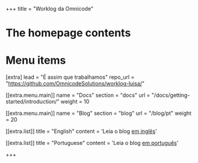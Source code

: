 +++
title = "Worklog da Omnicode"


# The homepage contents

# Menu items
[extra]
lead = "É assim que trabalhamos"
repo_url = "https://github.com/OmnicodeSolutions/worklog-luisa/"

[[extra.menu.main]]
name = "Docs"
section = "docs"
url = "/docs/getting-started/introduction/"
weight = 10

[[extra.menu.main]]
name = "Blog"
section = "blog"
url = "/blog/pt"
weight = 20

[[extra.list]]
title = "English"
content = 'Leia o blog <a href="http://127.0.0.1:1111/blog/">em inglês</a>'

[[extra.list]]
title = "Portuguese"
content = 'Leia o blog <a href="http://127.0.0.1:1111/pt/blog">em português</a>'

+++
